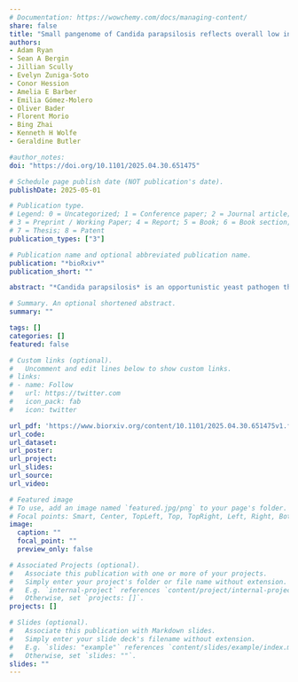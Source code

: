 ```yaml
---
# Documentation: https://wowchemy.com/docs/managing-content/
share: false
title: "Small pangenome of Candida parapsilosis reflects overall low intraspecific diversity"
authors:
- Adam Ryan
- Sean A Bergin
- Jillian Scully
- Evelyn Zuniga-Soto
- Conor Hession
- Amelia E Barber
- Emilia Gómez-Molero
- Oliver Bader
- Florent Morio
- Bing Zhai
- Kenneth H Wolfe
- Geraldine Butler

#author_notes:
doi: "https://doi.org/10.1101/2025.04.30.651475"

# Schedule page publish date (NOT publication's date).
publishDate: 2025-05-01

# Publication type.
# Legend: 0 = Uncategorized; 1 = Conference paper; 2 = Journal article;
# 3 = Preprint / Working Paper; 4 = Report; 5 = Book; 6 = Book section;
# 7 = Thesis; 8 = Patent
publication_types: ["3"]

# Publication name and optional abbreviated publication name.
publication: "*bioRxiv*"
publication_short: ""

abstract: "*Candida parapsilosis* is an opportunistic yeast pathogen that can cause life-threatening infections in immunocompromised humans. Whole genome sequencing (WGS) studies of the species have demonstrated remarkably low diversity, with strains typically differing by about 1.5 single nucleotide polymorphisms (SNPs) per 10 kb. However, SNP calling alone does not capture the full extent of genetic variation. Here, we define the pangenome of 372 *C. parapsilosis* isolates to determine variation in gene content. The pangenome consists of 5,859 genes, of which 48 are not found in the genome of the reference strain. This includes 5,791 core genes (present in ≥ 99.5% of isolates). Four genes, including the allantoin permease gene *DAL4*, were present in all isolates but were truncated in some strains. The truncated *DAL4* was classified as a pseudogene in the reference strain CDC317. CRISPR-Cas9 gene editing showed that removing the early stop codon (producing the full-length Dal4 protein) is associated with improved use of allantoin as a sole nitrogen source. We find that the accessory genome of *C. parapsilosis* consists of 68 homologous clusters. This includes 38 previously annotated genes, 27 novel paralogs of previously annotated genes and 3 uncharacterised ORFs. Approximately one-third of the accessory genome (24/68 genes) is associated with gene fusions between tandem genes in the major facilitator superfamily (MFS). Additionally, we identified two highly divergent *C. parapsilosis* strains and find that, despite their increased phylogenetic distance (~30 SNPs per 10 kb), both strains have similar gene content to the other 372."

# Summary. An optional shortened abstract.
summary: ""

tags: []
categories: []
featured: false

# Custom links (optional).
#   Uncomment and edit lines below to show custom links.
# links:
# - name: Follow
#   url: https://twitter.com
#   icon_pack: fab
#   icon: twitter

url_pdf: 'https://www.biorxiv.org/content/10.1101/2025.04.30.651475v1.full.pdf'
url_code:
url_dataset:
url_poster:
url_project:
url_slides:
url_source:
url_video:

# Featured image
# To use, add an image named `featured.jpg/png` to your page's folder. 
# Focal points: Smart, Center, TopLeft, Top, TopRight, Left, Right, BottomLeft, Bottom, BottomRight.
image:
  caption: ""
  focal_point: ""
  preview_only: false

# Associated Projects (optional).
#   Associate this publication with one or more of your projects.
#   Simply enter your project's folder or file name without extension.
#   E.g. `internal-project` references `content/project/internal-project/index.md`.
#   Otherwise, set `projects: []`.
projects: []

# Slides (optional).
#   Associate this publication with Markdown slides.
#   Simply enter your slide deck's filename without extension.
#   E.g. `slides: "example"` references `content/slides/example/index.md`.
#   Otherwise, set `slides: ""`.
slides: ""
---
```

